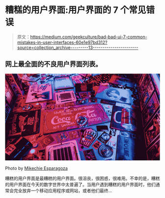 # 糟糕的用户界面:用户界面的 7 个常见错误

> 原文：<https://medium.com/geekculture/bad-bad-ui-7-common-mistakes-in-user-interfaces-60e1e97bd312?source=collection_archive---------13----------------------->

## 网上最全面的不良用户界面列表。

![](img/848650e19f03668130313b00d02c415d.png)

Photo by [Mikechie Esparagoza](https://www.pexels.com/photo/red-coca-cola-signage-surrounded-by-other-signages-1601773/)

糟糕的用户界面是最糟糕的用户界面。很沮丧，很困惑，很难用。不幸的是，糟糕的用户界面在今天的数字世界中太普遍了。当用户遇到糟糕的用户界面时，他们通常会完全放弃一个移动应用程序或网站，或者他们最终…